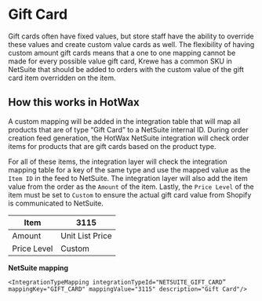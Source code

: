 # Gift Card
Gift cards often have fixed values, but store staff have the ability to override these values and create custom value cards as well. The flexibility of having custom amount gift cards means that a one to one mapping cannot be made for every possible value gift card, Krewe has a common SKU in NetSuite that should be added to orders with the custom value of the gift card item overridden on the item.

## How this works in HotWax
A custom mapping will be added in the integration table that will map all products that are of type “Gift Card” to a NetSuite internal ID. During order creation feed generation, the HotWax NetSuite integration will check order items for products that are gift cards based on the product type.

For all of these items, the integration layer will check the integration mapping table for a key of the same type and use the mapped value as the `Item ID` in the feed to NetSuite. The integration layer will also add the item value from the order as the `Amount` of the item. Lastly, the `Price Level` of the item must be set to `Custom` to ensure the actual gift card value from Shopify is communicated to NetSuite.

| Item           | 3115            |
| -------------- | --------------- |
| Amount         | Unit List Price |
| Price Level    | Custom          |

**NetSuite mapping**

```
<IntegrationTypeMapping integrationTypeId="NETSUITE_GIFT_CARD” mappingKey="GIFT_CARD" mappingValue="3115" description="Gift Card"/>
```
